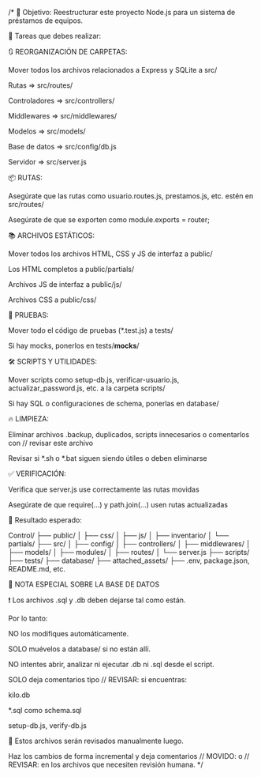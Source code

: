 /*
🧩 Objetivo: Reestructurar este proyecto Node.js para un sistema de préstamos de equipos.

🎯 Tareas que debes realizar:

🔃 REORGANIZACIÓN DE CARPETAS:

Mover todos los archivos relacionados a Express y SQLite a src/

Rutas => src/routes/

Controladores => src/controllers/

Middlewares => src/middlewares/

Modelos => src/models/

Base de datos => src/config/db.js

Servidor => src/server.js

📦 RUTAS:

Asegúrate que las rutas como usuario.routes.js, prestamos.js, etc. estén en src/routes/

Asegúrate de que se exporten como module.exports = router;

📚 ARCHIVOS ESTÁTICOS:

Mover todos los archivos HTML, CSS y JS de interfaz a public/

Los HTML completos a public/partials/

Archivos JS de interfaz a public/js/

Archivos CSS a public/css/

🧪 PRUEBAS:

Mover todo el código de pruebas (*.test.js) a tests/

Si hay mocks, ponerlos en tests/__mocks__/

🛠️ SCRIPTS Y UTILIDADES:

Mover scripts como setup-db.js, verificar-usuario.js, actualizar_password.js, etc. a la carpeta scripts/

Si hay SQL o configuraciones de schema, ponerlas en database/

🔥 LIMPIEZA:

Eliminar archivos .backup, duplicados, scripts innecesarios o comentarlos con // revisar este archivo

Revisar si *.sh o *.bat siguen siendo útiles o deben eliminarse

✅ VERIFICACIÓN:

Verifica que server.js use correctamente las rutas movidas

Asegúrate de que require(...) y path.join(...) usen rutas actualizadas

📁 Resultado esperado:

Control/
├── public/
│   ├── css/
│   ├── js/
│   ├── inventario/
│   └── partials/
├── src/
│   ├── config/
│   ├── controllers/
│   ├── middlewares/
│   ├── models/
│   ├── modules/
│   ├── routes/
│   └── server.js
├── scripts/
├── tests/
├── database/
├── attached_assets/
├── .env, package.json, README.md, etc.

🛑 NOTA ESPECIAL SOBRE LA BASE DE DATOS

❗ Los archivos .sql y .db deben dejarse tal como están.

Por lo tanto:

NO los modifiques automáticamente.

SOLO muévelos a database/ si no están allí.

NO intentes abrir, analizar ni ejecutar .db ni .sql desde el script.

SOLO deja comentarios tipo // REVISAR: si encuentras:

kilo.db

*.sql como schema.sql

setup-db.js, verify-db.js

🔐 Estos archivos serán revisados manualmente luego.

Haz los cambios de forma incremental y deja comentarios // MOVIDO: o // REVISAR: en los archivos que necesiten revisión humana.
*/


